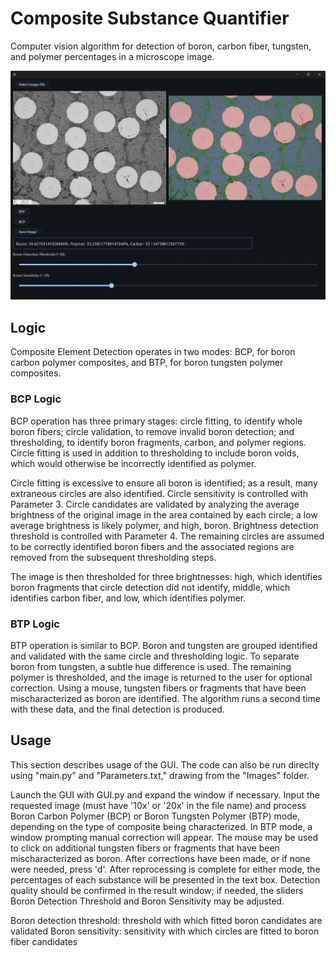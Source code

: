 # Composite Substance Quantifier
Computer vision algorithm for detection of boron, carbon fiber, tungsten, and polymer percentages in a microscope image.  

![Sample Image](exampleImages/screenshot.png)

## Logic 

Composite Element Detection operates in two modes: BCP, for boron carbon polymer composites, and BTP, for boron tungsten polymer composites. 


### BCP Logic

BCP operation has three primary stages: circle fitting, to identify whole boron fibers; circle validation, to remove invalid boron detection; and thresholding, to identify boron fragments, carbon, and polymer regions. Circle fitting is used in addition to thresholding to include boron voids, which would otherwise be incorrectly identified as polymer. 

Circle fitting is excessive to ensure all boron is identified; as a result, many extraneous circles are also identified. Circle sensitivity is controlled with Parameter 3. Circle candidates are validated by analyzing the average brightness of the original image in the area contained by each circle; a low average brightness is likely polymer, and high, boron. Brightness detection threshold is controlled with Parameter 4. The remaining circles are assumed to be correctly identified boron fibers and the associated regions are removed from the subsequent thresholding steps. 

The image is then thresholded for three brightnesses: high, which identifies boron fragments that circle detection did not identify, middle, which identifies carbon fiber, and low, which identifies polymer. 

### BTP Logic

BTP operation is similar to BCP. Boron and tungsten are grouped identified and validated with the same circle and thresholding logic. To separate boron from tungsten, a subtle hue difference is used. The remaining polymer is thresholded, and the image is returned to the user for optional correction. Using a mouse, tungsten fibers or fragments that have been mischaracterized as boron are identified. The algorithm runs a second time with these data, and the final detection is produced. 


## Usage 

This section describes usage of the GUI. The code can also be run direclty using "main.py" and "Parameters.txt," drawing from the "Images" folder. 

Launch the GUI with GUI.py and expand the window if necessary. Input the requested image (must have '10x' or '20x' in the file name) and process Boron Carbon Polymer (BCP) or Boron Tungsten Polymer (BTP) mode, depending on the type of composite being characterized. In BTP mode, a window prompting manual correction will appear. The mouse may be used to click on additional tungsten fibers or fragments that have been mischaracterized as boron. After corrections have been made, or if none were needed, press 'd'. After reprocessing is complete for either mode, the percentages of each substance will be presented in the text box. Detection quality should be confirmed in the result window; if needed, the sliders Boron Detection Threshold and Boron Sensitivity may be adjusted. 

Boron detection threshold: threshold with which fitted boron candidates are validated
Boron sensitivity: sensitivity with which circles are fitted to boron fiber candidates